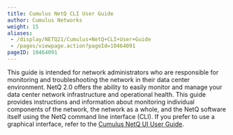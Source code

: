 ```yaml
---
title: Cumulus NetQ CLI User Guide
author: Cumulus Networks
weight: 15
aliases:
 - /display/NETQ21/Cumulus+NetQ+CLI+User+Guide
 - /pages/viewpage.action?pageId=10464091
pageID: 10464091
---
```

This guide is intended for network administrators who are responsible
for monitoring and troubleshooting the network in their data center
environment. NetQ 2.0 offers the ability to easily monitor and manage
your data center network infrastructure and operational health. This
guide provides instructions and information about monitoring individual
components of the network, the network as a whole, and the NetQ software
itself using the NetQ command line interface (CLI). If you prefer to use
a graphical interface, refer to the [Cumulus NetQ UI User
Guide](/version/cumulus-netq-21/Cumulus-NetQ-UI-User-Guide/).

